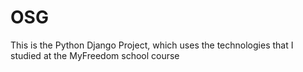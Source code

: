 # OSG
This is the Python Django Project, which uses the technologies that I studied at the MyFreedom school course
